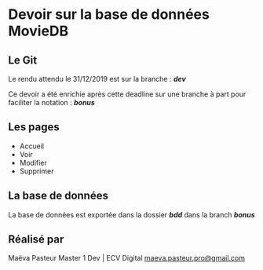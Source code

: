 
# Devoir sur la base de données MovieDB

## Le Git
Le rendu attendu le 31/12/2019 est sur la branche :
***dev***

Ce devoir a été enrichie après cette deadline sur une branche à part pour faciliter la notation :
***bonus***

## Les pages
 - Accueil 
 - Voir
 - Modifier
 - Supprimer
 
 ## La base de données
La base de données est exportée dans la dossier ***bdd*** dans la branch ***bonus***


## Réalisé par
Maëva Pasteur
Master 1 Dev | ECV Digital
maeva.pasteur.pro@gmail.com

